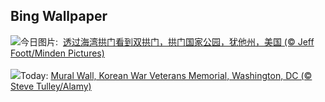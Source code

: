 ## Bing Wallpaper
![](https://www.bing.com/th?id=OHR.CoveArch_ZH-CN1281140578_UHD.jpg&w=1000)今日图片: &nbsp;[透过海湾拱门看到双拱门，拱门国家公园，犹他州，美国 (© Jeff Foott/Minden Pictures)](https://www.bing.com/th?id=OHR.CoveArch_ZH-CN1281140578_UHD.jpg)
<br><br/>
![](https://www.bing.com/th?id=OHR.VeteranReflections_EN-US4567357121_UHD.jpg&w=1000)Today: [Mural Wall, Korean War Veterans Memorial, Washington, DC (© Steve Tulley/Alamy)](https://www.bing.com/th?id=OHR.VeteranReflections_EN-US4567357121_UHD.jpg)
<br><br/>
